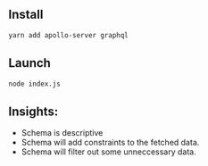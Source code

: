 ## Install
```sh
yarn add apollo-server graphql
```

## Launch
```sh
node index.js
```

## Insights:
- Schema is descriptive
- Schema will add constraints to the fetched data.
- Schema will filter out some unneccessary data.

